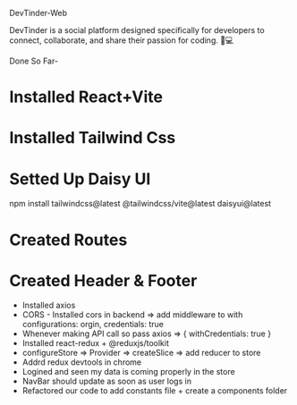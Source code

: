DevTinder-Web

DevTinder is a social platform designed specifically for developers to connect, collaborate, and share their passion for coding. 🤖💻

Done So Far-
# Installed React+Vite
# Installed Tailwind Css
# Setted Up Daisy UI
npm install tailwindcss@latest @tailwindcss/vite@latest daisyui@latest

# Created Routes 
# Created Header & Footer

- Installed axios
- CORS - Installed cors in backend => add middleware to with configurations: orgin, credentials: true
- Whenever  making API call so pass axios => { withCredentials: true }
- Installed react-redux + @reduxjs/toolkit 
- configureStore => Provider => createSlice => add reducer to store
- Addrd redux devtools in chrome
- Logined and seen my data is coming properly in the store
- NavBar should update as soon as user logs in
- Refactored our code to add constants file + create a components folder 